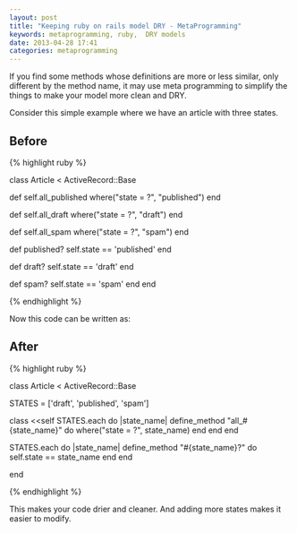 ```yaml
---
layout: post
title: "Keeping ruby on rails model DRY - MetaProgramming"
keywords: metaprogramming, ruby,  DRY models
date: 2013-04-28 17:41
categories: metaprogramming
---
```


If you find some methods whose definitions are more or less similar, only different by the method name, it may use meta programming to simplify the things to make your model more clean and DRY.

Consider this simple example where we have an article with three states.

<!--more-->

## Before

{% highlight ruby %}

class Article < ActiveRecord::Base

  def self.all_published
    where("state = ?", "published")
  end

  def self.all_draft
    where("state = ?", "draft")
  end

  def self.all_spam
     where("state = ?", "spam")
  end

  def published?
    self.state == 'published'
  end

  def draft?
    self.state == 'draft'
  end

  def spam?
    self.state == 'spam'
  end
end

{% endhighlight %}

Now this code can be written as:

## After

{% highlight ruby %}

class Article < ActiveRecord::Base

  STATES = ['draft', 'published', 'spam']

  class <<self
    STATES.each do |state_name|
      define_method "all_#{state_name}" do
        where("state = ?", state_name)
      end
    end
  end

  STATES.each do |state_name|
    define_method "#{state_name}?" do
      self.state == state_name
    end
  end

end

{% endhighlight %}

This makes your code drier and cleaner. And adding more states makes it easier to modify.
